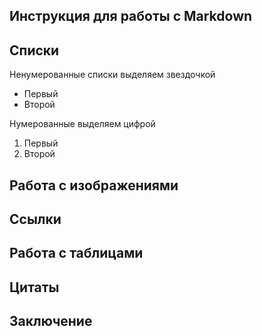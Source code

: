 ## Инструкция для работы с Markdown

## Списки

Ненумерованные списки выделяем звездочкой
* Первый
* Второй

Нумерованные выделяем цифрой
1. Первый
2. Второй

## Работа с изображениями

## Ссылки

## Работа с таблицами

## Цитаты

## Заключение

